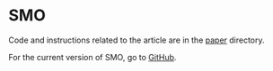 # SMO

Code and instructions related to the article are in the [paper](./paper) directory.

For the current version of SMO,
go to [GitHub](https://github.com/maurosilber/SMO).
